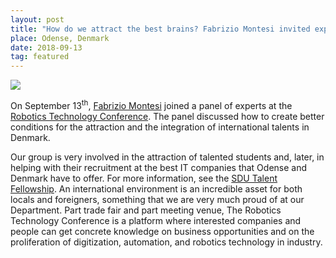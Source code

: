 ```yaml
---
layout: post
title: "How do we attract the best brains? Fabrizio Montesi invited expert at Robotics Technology Conference"
place: Odense, Denmark
date: 2018-09-13
tag: featured
---
```


<img class="img-fluid mx-auto d-block" src="/images/posts/r-18.jpg">

On September 13<sup>th</sup>, [Fabrizio Montesi](/people.html#fm) joined a panel of experts at the [Robotics Technology Conference](https://robotmesse.dk/en/). The panel discussed how to create better conditions
for the attraction and the integration of international talents in Denmark.

<!--more-->

Our group is very involved in the attraction of talented students and, later, in helping
with their recruitment at the best IT companies that Odense and Denmark have to offer.
For more information, see the [SDU Talent Fellowship](https://sdu.dk/en/stf).
An international environment is an incredible asset for both locals and foreigners, something
that we are very much proud of at our Department.
Part trade fair and part meeting venue, The Robotics Technology Conference is a platform where interested companies and people can get concrete knowledge on business opportunities and on the proliferation of digitization, automation, and robotics technology in industry.
